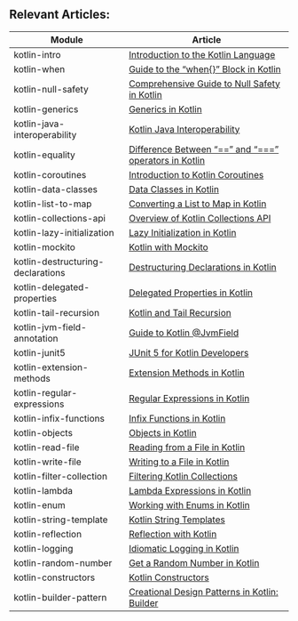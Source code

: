 ## Relevant Articles: 

Module | Article
--|--
kotlin-intro | [Introduction to the Kotlin Language](https://www.baeldung.com/kotlin)
kotlin-when | [Guide to the “when{}” Block in Kotlin](https://www.baeldung.com/kotlin-when)
kotlin-null-safety | [Comprehensive Guide to Null Safety in Kotlin](https://www.baeldung.com/kotlin-null-safety)
kotlin-generics | [Generics in Kotlin](https://www.baeldung.com/kotlin-generics)
kotlin-java-interoperability | [Kotlin Java Interoperability](https://www.baeldung.com/kotlin-java-interoperability)
kotlin-equality | [Difference Between “==” and “===” operators in Kotlin](https://www.baeldung.com/kotlin-equality-operators)
kotlin-coroutines | [Introduction to Kotlin Coroutines](https://www.baeldung.com/kotlin-coroutines)
kotlin-data-classes | [Data Classes in Kotlin](https://www.baeldung.com/kotlin-data-classes)
kotlin-list-to-map | [Converting a List to Map in Kotlin](https://www.baeldung.com/kotlin-list-to-map)
kotlin-collections-api | [Overview of Kotlin Collections API](https://www.baeldung.com/kotlin-collections-api)
kotlin-lazy-initialization | [Lazy Initialization in Kotlin](https://www.baeldung.com/kotlin-lazy-initialization)
kotlin-mockito | [Kotlin with Mockito](https://www.baeldung.com/kotlin-mockito)
kotlin-destructuring-declarations | [Destructuring Declarations in Kotlin](https://www.baeldung.com/kotlin-destructuring-declarations)
kotlin-delegated-properties | [Delegated Properties in Kotlin](https://www.baeldung.com/kotlin-delegated-properties)
kotlin-tail-recursion | [Kotlin and Tail Recursion](https://www.baeldung.com/kotlin-tail-recursion)
kotlin-jvm-field-annotation | [Guide to Kotlin @JvmField](https://www.baeldung.com/kotlin-jvm-field-annotation) 
kotlin-junit5 | [JUnit 5 for Kotlin Developers](https://www.baeldung.com/junit-5-kotlin)
kotlin-extension-methods | [Extension Methods in Kotlin](https://www.baeldung.com/kotlin-extension-methods)
kotlin-regular-expressions | [Regular Expressions in Kotlin](https://www.baeldung.com/kotlin-regular-expressions)
kotlin-infix-functions | [Infix Functions in Kotlin](https://www.baeldung.com/kotlin-infix-functions)
kotlin-objects | [Objects in Kotlin](https://www.baeldung.com/kotlin-objects)
kotlin-read-file | [Reading from a File in Kotlin](https://www.baeldung.com/kotlin-read-file)
kotlin-write-file | [Writing to a File in Kotlin](https://www.baeldung.com/kotlin-write-file)
kotlin-filter-collection | [Filtering Kotlin Collections](https://www.baeldung.com/kotlin-filter-collection)
kotlin-lambda | [Lambda Expressions in Kotlin](https://www.baeldung.com/kotlin-lambda-expressions)
kotlin-enum | [Working with Enums in Kotlin](https://www.baeldung.com/kotlin-enum)
kotlin-string-template | [Kotlin String Templates](https://www.baeldung.com/kotlin-string-template)
kotlin-reflection | [Reflection with Kotlin](https://www.baeldung.com/kotlin-reflection)
kotlin-logging | [Idiomatic Logging in Kotlin](https://www.baeldung.com/kotlin-logging)
kotlin-random-number | [Get a Random Number in Kotlin](https://www.baeldung.com/kotlin-random-number)
kotlin-constructors | [Kotlin Constructors](https://www.baeldung.com/kotlin-constructors)
kotlin-builder-pattern | [Creational Design Patterns in Kotlin: Builder](https://www.baeldung.com/kotlin-builder-pattern)